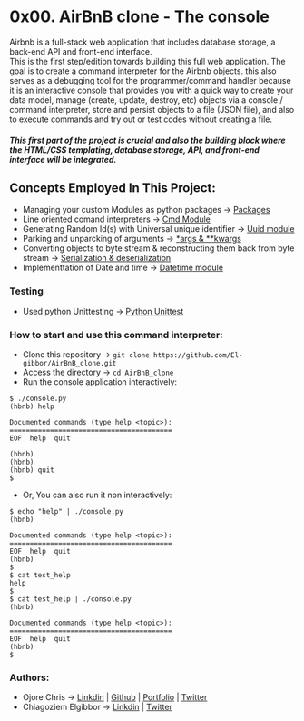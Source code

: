   
# 0x00. AirBnB clone - The console
Airbnb is a full-stack web application that includes database storage, a back-end API and front-end interface.  
This is the first step/edition towards building this full web application. The goal is to create a command interpreter for the Airbnb objects. this also serves as a debugging tool for the programmer/command handler because it is an interactive console that provides you with a quick way to create your data model, manage (create, update, destroy, etc) objects via a console / command interpreter, store and persist objects to a file (JSON file), and also to execute commands and try out or test codes without creating a file.  
##### This first part of the project is crucial and also the building block where the HTML/CSS templating, database storage, API, and front-end interface will be integrated.  
## Concepts Employed In This Project:  
* Managing your custom Modules as python packages -> [Packages](https://docs.python.org/3.4/tutorial/modules.html#packages)
* Line oriented comand interpreters -> [Cmd Module](https://docs.python.org/3.8/library/cmd.html#module-cmd)  
* Generating Random Id(s) with Universal unique identifier -> [Uuid module](https://docs.python.org/3.8/library/uuid.html#module-uuid)  
* Parking and unparcking of arguments -> [*args & **kwargs]()
* Converting objects to byte stream & reconstructing them back from byte stream -> [Serialization & deserialization](https://docs.python.org/3/library/json.html#module-json)  
* Implementtation of Date and time -> [Datetime module](https://docs.python.org/3.8/library/datetime.html#module-datetime)
### Testing  
* Used python Unittesting -> [Python Unittest](https://realpython.com/python-testing/)
### How to start and use this command interpreter:
* Clone this repository -> `git clone https://github.com/El-gibbor/AirBnB_clone.git`  
* Access the directory -> `cd AirBnB_clone`  
* Run the console application interactively:  
```
$ ./console.py
(hbnb) help

Documented commands (type help <topic>):
========================================
EOF  help  quit

(hbnb) 
(hbnb) 
(hbnb) quit
$
```  
* Or, You can also run it non interactively:   
```
$ echo "help" | ./console.py
(hbnb)

Documented commands (type help <topic>):
========================================
EOF  help  quit
(hbnb) 
$
$ cat test_help
help
$
$ cat test_help | ./console.py
(hbnb)

Documented commands (type help <topic>):
========================================
EOF  help  quit
(hbnb) 
$
```  
### Authors:
* Ojore Chris -> [Linkdin](https://www.linkedin.com/in/ojore-chris/) | [Github](https://github.com/creasedigital) | [Portfolio](https://creasedigital.github.io/) | [Twitter](https://twitter.com/creasedigital)  
* Chiagoziem Elgibbor -> [Linkdin](https://www.linkedin.com/in/chiagoziem-elgibbor-173858208/) | [Twitter](https://twitter.com/Chiagoziem94)
